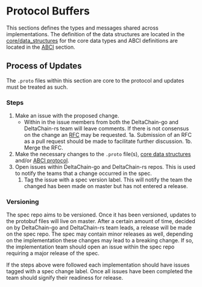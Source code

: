 # Protocol Buffers

This sections defines the types and messages shared across implementations. The definition of the data structures are located in the [core/data_structures](../spec/core/data_structures.md) for the core data types and ABCI definitions are located in the [ABCI](../spec/abci/README.md) section.

## Process of Updates

The `.proto` files within this section are core to the protocol and updates must be treated as such.

### Steps

1. Make an issue with the proposed change.
   - Within in the issue members from both the DeltaChain-go and DeltaChain-rs team will leave comments. If there is not consensus on the change an [RFC](../rfc/README.md) may be requested.
  1a. Submission of an RFC as a pull request should be made to facilitate further discussion.
  1b. Merge the RFC.
2. Make the necessary changes to the `.proto` file(s), [core data structures](../spec/core/data_structures.md) and/or [ABCI protocol](../spec/abci/apps.md).
3. Open issues within DeltaChain-go and DeltaChain-rs repos. This is used to notify the teams that a change occurred in the spec.
   1. Tag the issue with a spec version label. This will notify the team the changed has been made on master but has not entered a release.

### Versioning

The spec repo aims to be versioned. Once it has been versioned, updates to the protobuf files will live on master. After a certain amount of time, decided on by DeltaChain-go and DeltaChain-rs team leads, a release will be made on the spec repo. The spec may contain minor releases as well, depending on the implementation these changes may lead to a breaking change. If so, the implementation team should open an issue within the spec repo requiring a major release of the spec.

If the steps above were followed each implementation should have issues tagged with a spec change label. Once all issues have been completed the team should signify their readiness for release.
